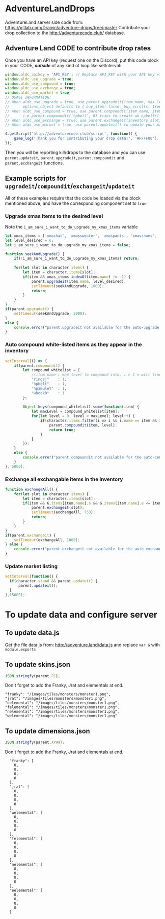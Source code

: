 # AdventureLandDrops
AdventureLand server side code from: https://gitlab.com/Draivin/adventure-drops/tree/master
Contribute your drop collection to the http://adventurecode.club/ database.

## Adventure Land CODE to contribute drop rates
Once you have an API key (request one on the Discord), put this code block in your CODE, _**outside**_ of any kind of loop like setInterval:
```javascript
window.aldc_apikey = 'API_KEY'; // Replace API_KEY with your API key => Ask me for one, on discord, PM or email
window.aldc_use_upgrade = true;
window.aldc_use_compound = true;
window.aldc_use_exchange = true;
window.aldc_use_market = true;
// USAGE INFORMATION:
// When aldc_use_upgrade = true, use parent.upgradeit(item_name, max_level, options_object) to upgrade items.
//      options_object defaults to { buy_item: false, buy_scrolls: true, stop_on_success: false }
// When aldc_use_compound = true, use parent.compoundit(item_name, item_level_to_compound); to compound items togeter.
//      i.e parent.compoundit('hpbelt', 0) tries to create an hpbelt+1 with 3 hpbelt+0
// When aldc_use_exchange = true, use parent.exchangeit(inventory_slot) to exchange 1 item in that inventory slot
// When aldc_use_market = true, use parent.updateit() to update your market listing on adventurecode.club

$.getScript('http://adventurecode.club/script', function() {
    game_log('Thank you for contributing your drop data!', '#FFFF00');
});
```

Then you will be reporting kill/drops to the database and you can use `parent.updateit`, `parent.upgradeit`, `parent.compoundit` and `parent.exchangeit` functions.

## Example scripts for `upgradeit`/`compoundit`/`exchangeit`/`updateit`

All of these examples require that the code be loaded via the block mentioned above, and have the corresponding component set to `true`

### Upgrade xmas items to the desired level
Note the `i_am_sure_i_want_to_do_upgrade_my_xmas_items` variable
```javascript
let xmas_items = ['xmashat', 'xmassweater', 'xmaspants', 'xmasshoes', 'mittens' ];
let level_desired = 6;
let i_am_sure_i_want_to_do_upgrade_my_xmas_items = false;

function seekAndUpgrade() {
    if(!i_am_sure_i_want_to_do_upgrade_my_xmas_items) return;
    
    for(let slot in character.items) {
        let item = character.items[slot];
        if(item && xmas_items.indexOf(item.name) != -1) {
            parent.upgradeit(item.name, level_desired);
            setTimeout(seekAndUpgrade, 1000);
            return;
        }
    }
}
if(parent.upgradeit) {
    setTimeout(seekAndUpgrade, 2000);
}
else {
    console.error("parent.upgradeit not available for the auto-upgrade script");
}
```

### Auto compound white-listed items as they appear in the inventory
```javascript
setInterval(() => {
    if(parent.compoundit) {
        let compound_whitelist = {
            //item name : max level to compound into, i.e 1 = will find 3x +0 and try to make it +1
            "ringsj"    : 1,
            "hpbelt"    : 1,
            "hpamulet"  : 1,
            "wbook0"    : 1
        };
        
        Object.keys(compound_whitelist).some(function(item) {
            let maxLevel = compound_whitelist[item];
            for(let level = 0; level < maxLevel; level++) {
                if(character.items.filter(i => i && i.name == item && i.level == level).length >= 3) {
                    parent.compoundit(item, level);
                    return true;
                }
            }
        });
    }
    else {
        console.error("parent.compoundit not available for the auto-compound script");
    }
}, 5000);
```

### Exchange all exchangable items in the inventory
```javascript
function exchangeAll() {
    for(let slot in character.items) {
        let item = character.items[slot];
        if(item && G.items[item.name].e && G.items[item.name].e <= item.q) {
            parent.exchangeit(slot);
            setTimeout(exchangeAll, 750);
            return;
        }
    }
}
if(parent.exchangeit) {
    setTimeout(exchangeAll, 1000);
} else {
    console.error("parent.exchangeit not available for the auto-exchange script");
}
```

### Update market listing
```javascript
setInterval(function() {
  if(character.stand && parent.updateit) {
      parent.updateit();
  }
},15000);
```

# To update data and configure server

## To update data.js
Get the file data.js from: http://adventure.land/data.js and replace `var G` with `module.exports`

## To update skins.json
```javascript
JSON.stringfy(parent.FC);
```
Don't forget to add the Franky, Jrat and elementals at end.
```
"franky": "/images/tiles/monsters/monster1.png",
"jrat": "/images/tiles/monsters/monster1.png",
"eelemental": "/images/tiles/monsters/monster1.png",
"felemental": "/images/tiles/monsters/monster1.png",
"nelemental": "/images/tiles/monsters/monster1.png",
"welemental": "/images/tiles/monsters/monster1.png"
```

## To update dimensions.json
```javascript
JSON.stringfy(parent.XYWH);
```
Don't forget to add the Franky, Jrat and elementals at end.
```
  "franky": [
    0,
    0,
    0,
    0
  ],
  "jrat": [
    0,
    0,
    0,
    0
  ],
  "welemental": [
    0,
    0,
    0,
    0
  ],
  "felemental": [
    0,
    0,
    0,
    0
  ],
  "nelemental": [
    0,
    0,
    0,
    0
  ],
  "eelemental": [
    0,
    0,
    0,
    0
  ]
```